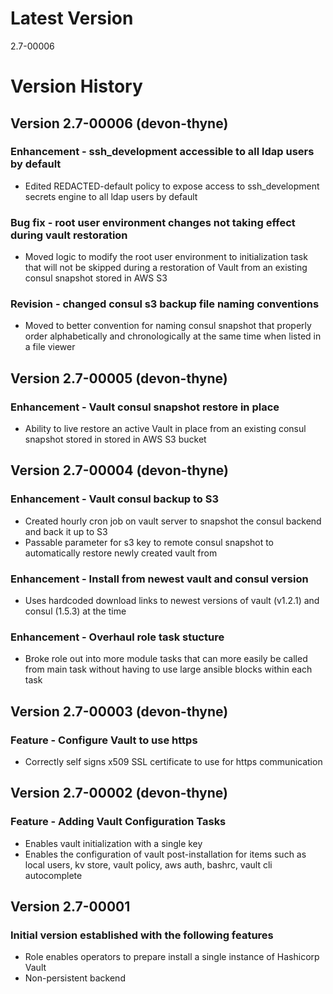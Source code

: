 # Latest Version
2.7-00006

# Version History

## Version 2.7-00006 (devon-thyne)
### Enhancement - ssh_development accessible to all ldap users by default
* Edited REDACTED-default policy to expose access to ssh_development secrets engine to all ldap users by default

### Bug fix - root user environment changes not taking effect during vault restoration
* Moved logic to modify the root user environment to initialization task that will not be skipped during a restoration of Vault from an existing consul snapshot stored in AWS S3

### Revision - changed consul s3 backup file naming conventions
* Moved to better convention for naming consul snapshot that properly order alphabetically and chronologically at the same time when listed in a file viewer

## Version 2.7-00005 (devon-thyne)
### Enhancement - Vault consul snapshot restore in place
* Ability to live restore an active Vault in place from an existing consul snapshot stored in stored in AWS S3 bucket

## Version 2.7-00004 (devon-thyne)
### Enhancement - Vault consul backup to S3
* Created hourly cron job on vault server to snapshot the consul backend and back it up to S3
* Passable parameter for s3 key to remote consul snapshot to automatically restore newly created vault from

### Enhancement - Install from newest vault and consul version
* Uses hardcoded download links to newest versions of vault (v1.2.1) and consul (1.5.3) at the time

### Enhancement - Overhaul role task stucture
* Broke role out into more module tasks that can more easily be called from main task without having to use large ansible blocks within each task

## Version 2.7-00003 (devon-thyne)
### Feature - Configure Vault to use https
* Correctly self signs x509 SSL certificate to use for https communication

## Version 2.7-00002 (devon-thyne)
### Feature - Adding Vault Configuration Tasks
* Enables vault initialization with a single key
* Enables the configuration of vault post-installation for items such as local users, kv store, vault policy, aws auth, bashrc, vault cli autocomplete

## Version 2.7-00001
### Initial version established with the following features
* Role enables operators to prepare install a single instance of Hashicorp Vault
* Non-persistent backend
